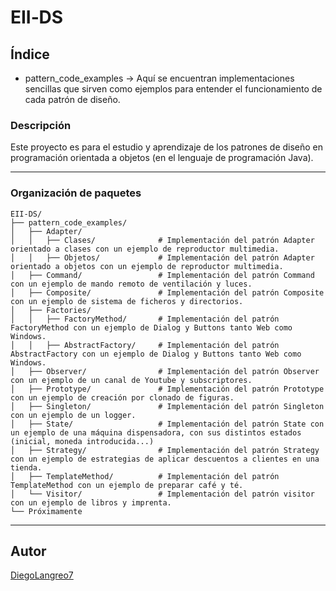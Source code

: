 # EII‑DS

## Índice

- pattern_code_examples → Aquí se encuentran implementaciones sencillas que sirven como ejemplos para entender el funcionamiento de cada patrón de diseño.

### Descripción

Este proyecto es para el estudio y aprendizaje de los patrones de diseño en programación orientada a objetos (en el lenguaje de programación Java).

---

### Organización de paquetes

```
EII-DS/
├── pattern_code_examples/     
│   ├── Adapter/
│   │   ├── Clases/              # Implementación del patrón Adapter orientado a clases con un ejemplo de reproductor multimedia.
│   │   ├── Objetos/             # Implementación del patrón Adapter orientado a objetos con un ejemplo de reproductor multimedia.
│   ├── Command/                 # Implementación del patrón Command con un ejemplo de mando remoto de ventilación y luces.
│   ├── Composite/               # Implementación del patrón Composite con un ejemplo de sistema de ficheros y directorios.
│   ├── Factories/
│   │   ├── FactoryMethod/       # Implementación del patrón FactoryMethod con un ejemplo de Dialog y Buttons tanto Web como Windows.
│   │   ├── AbstractFactory/     # Implementación del patrón AbstractFactory con un ejemplo de Dialog y Buttons tanto Web como Windows.
│   ├── Observer/                # Implementación del patrón Observer con un ejemplo de un canal de Youtube y subscriptores.
│   ├── Prototype/               # Implementación del patrón Prototype con un ejemplo de creación por clonado de figuras.
│   ├── Singleton/               # Implementación del patrón Singleton con un ejemplo de un logger.
│   ├── State/                   # Implementación del patrón State con un ejemplo de una máquina dispensadora, con sus distintos estados (inicial, moneda introducida...)
│   ├── Strategy/                # Implementación del patrón Strategy con un ejemplo de estrategias de aplicar descuentos a clientes en una tienda.
│   ├── TemplateMethod/          # Implementación del patrón TemplateMethod con un ejemplo de preparar café y té.
│   └── Visitor/                 # Implementación del patrón visitor con un ejemplo de libros y imprenta.
└── Próximamente
```
---
## Autor
[DiegoLangreo7](https://github.com/DiegoLangreo7)
